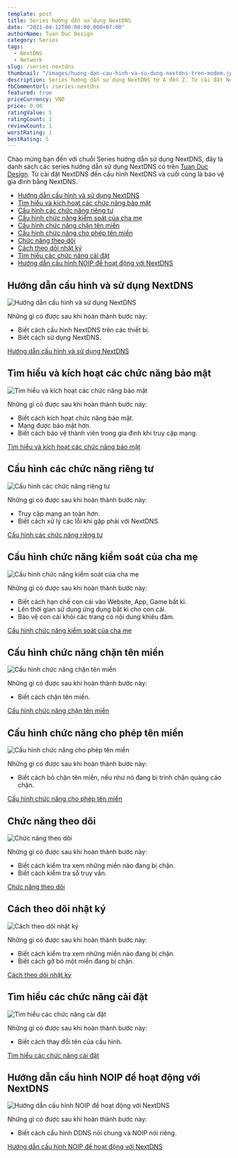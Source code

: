```yaml
---
template: post
title: Series hướng dẫn sử dụng NextDNS
date: "2021-04-12T00:00:00.000+07:00"
authorName: Tuan Duc Design
category: Series
tags:
  - NextDNS
  - Network
slug: /series-nextdns
thumbnail: "/images/huong-dan-cau-hinh-va-su-dung-nextdns-tren-modem.jpeg"
description: Series hướng dẫn sử dụng NextDNS từ A đến Z. Từ cài đặt NextDNS đến cấu hình NextDNS và cuối cùng là bảo vệ gia đình bằng NextDNS.
fbCommentUrl: /series-nextdns
featured: true
priceCurrency: VNĐ
price: 0.00
ratingValue: 5
ratingCount: 1
reviewCount: 1
worstRating: 1
bestRating: 5
---
```


Chào mừng bạn đến với chuỗi Series hướng dẫn sử dụng NextDNS, đây là danh sách các series hướng dẫn sử dụng NextDNS có trên [Tuan Duc Design](https://tuanducdesign.com/). Từ cài đặt NextDNS đến cấu hình NextDNS và cuối cùng là bảo vệ gia đình bằng NextDNS.

- [Hướng dẫn cấu hình và sử dụng NextDNS](#hướng-dẫn-cấu-hình-và-sử-dụng-nextdns)
- [Tìm hiểu và kích hoạt các chức năng bảo mật](#tìm-hiểu-và-kích-hoạt-các-chức-năng-bảo-mật)
- [Cấu hình các chức năng riêng tư](#cấu-hình-các-chức-năng-riêng-tư)
- [Cấu hình chức năng kiểm soát của cha mẹ](#cấu-hình-chức-năng-kiểm-soát-của-cha-mẹ)
- [Cấu hình chức năng chặn tên miền](#cấu-hình-chức-năng-chặn-tên-miền)
- [Cấu hình chức năng cho phép tên miền](#cấu-hình-chức-năng-cho-phép-tên-miền)
- [Chức năng theo dõi](#chức-năng-theo-dõi)
- [Cách theo dõi nhật ký](#cách-theo-dõi-nhật-ký)
- [Tìm hiểu các chức năng cài đặt](#tìm-hiểu-các-chức-năng-cài-đặt)
- [Hướng dẫn cấu hình NOIP để hoạt động với NextDNS](#hướng-dẫn-cấu-hình-noip-để-hoạt-động-với-nextdns)

## Hướng dẫn cấu hình và sử dụng NextDNS

![Hướng dẫn cấu hình và sử dụng NextDNS](/images/huong-dan-cau-hinh-va-su-dung-nextdns-tren-modem.jpeg)

Những gì có được sau khi hoàn thành bước này:

- Biết cách cấu hình NextDNS trên các thiết bị.
- Biết cách sử dụng NextDNS.

[Hướng dẫn cấu hình và sử dụng NextDNS](https://tuanducdesign.com/series/huong-dan-cau-hinh-va-su-dung-nextdns-tren-modem)

## Tìm hiểu và kích hoạt các chức năng bảo mật

![Tìm hiểu và kích hoạt các chức năng bảo mật](/images/tim-hieu-va-kich-hoat-cac-chuc-nang-bao-mat-tren-nextdns.png)

Những gì có được sau khi hoàn thành bước này:

- Biết cách kích hoạt chức năng bảo mật.
- Mạng được bảo mật hơn.
- Biết cách bảo vệ thành viên trong gia đình khi truy cập mạng.

[Tìm hiểu và kích hoạt các chức năng bảo mật](https://tuanducdesign.com/series/tim-hieu-va-kich-hoat-cac-chuc-nang-bao-mat-tren-nextdns)

## Cấu hình các chức năng riêng tư

![Cấu hình các chức năng riêng tư](/images/cau-hinh-cac-chuc-nang-rieng-tu-tren-nextdns.png)

Những gì có được sau khi hoàn thành bước này:

- Truy cập mạng an toàn hơn.
- Biết cách xử lý các lỗi khi gặp phải với NextDNS.

[Cấu hình các chức năng riêng tư](https://tuanducdesign.com/series/cau-hinh-cac-chuc-nang-rieng-tu-tren-nextdns)

## Cấu hình chức năng kiểm soát của cha mẹ

![Cấu hình chức năng kiểm soát của cha mẹ](/images/cau-hinh-chuc-nang-kiem-soat-cua-cha-me-tren-nextdns.png)

Những gì có được sau khi hoàn thành bước này:

- Biết cách hạn chế con cái vào Website, App, Game bất kì.
- Lên thời gian sử dụng ứng dụng bất kì cho con cái.
- Bảo vệ con cái khỏi các trang có nội dung khiêu đâm.

[Cấu hình chức năng kiểm soát của cha mẹ](https://tuanducdesign.com/series/cau-hinh-chuc-nang-kiem-soat-cua-cha-me-tren-nextdns)

## Cấu hình chức năng chặn tên miền

![Cấu hình chức năng chặn tên miền](/images/cau-hinh-chuc-nang-chan-ten-mien-tren-nextdns.png)

Những gì có được sau khi hoàn thành bước này:

- Biết cách chặn tên miền.

[Cấu hình chức năng chặn tên miền](https://tuanducdesign.com/series/cau-hinh-chuc-nang-chan-ten-mien-tren-nextdns)

## Cấu hình chức năng cho phép tên miền

![Cấu hình chức năng cho phép tên miền](/images/cau-hinh-chuc-nang-cho-phep-ten-mien-tren-nextdns.png)

Những gì có được sau khi hoàn thành bước này:

- Biết cách bỏ chặn tên miền, nếu như nó đang bị trình chặn quảng cáo chặn.

[Cấu hình chức năng cho phép tên miền](https://tuanducdesign.com/series/cau-hinh-chuc-nang-cho-phep-ten-mien-tren-nextdns)

## Chức năng theo dõi

![Chức năng theo dõi](/images/chuc-nang-theo-doi-tren-nextdns-co-y-nghia-gi.png)

Những gì có được sau khi hoàn thành bước này:

- Biết cách kiểm tra xem những miền nào đang bị chặn.
- Biết cách kiểm tra số truy vấn.

[Chức năng theo dõi](https://tuanducdesign.com/series/chuc-nang-theo-doi-tren-nextdns-co-y-nghia-gi)

## Cách theo dõi nhật ký

![Cách theo dõi nhật ký](/images/cach-theo-doi-nhat-ky-tren-nextdns.png)

Những gì có được sau khi hoàn thành bước này:

- Biết cách kiểm tra xem những miền nào đang bị chặn.
- Biết cách gỡ bỏ một miền đang bị chặn.

[Cách theo dõi nhật ký](https://tuanducdesign.com/series/cach-theo-doi-nhat-ky-tren-nextdns)

## Tìm hiểu các chức năng cài đặt

![Tìm hiểu các chức năng cài đặt](/images/tim-hieu-cac-chuc-nang-cai-dat-tren-nextdns.png)

Những gì có được sau khi hoàn thành bước này:

- Biết cách thay đổi tên của cấu hình.

[Tìm hiểu các chức năng cài đặt](https://tuanducdesign.com/series/tim-hieu-cac-chuc-nang-cai-dat-tren-nextdns)

## Hướng dẫn cấu hình NOIP để hoạt động với NextDNS

![Hướng dẫn cấu hình NOIP để hoạt động với NextDNS](/images/huong-dan-cau-hinh-noip-de-hoat-dong-voi-nextdns.png)

Những gì có được sau khi hoàn thành bước này:

- Biết cách cấu hình DDNS nói chung và NOIP nói riêng.

[Hướng dẫn cấu hình NOIP để hoạt động với NextDNS](https://tuanducdesign.com/series/huong-dan-cau-hinh-noip-de-hoat-dong-voi-nextdns)
